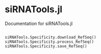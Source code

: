 # siRNATools.jl

Documentation for siRNATools.jl

```@contents
```

```@docs
siRNATools.Specificity.download_RefSeq()
siRNATools.Specificity.process_RefSeq()
siRNATools.Specificity.save_RefSeq()
```


```@index
```